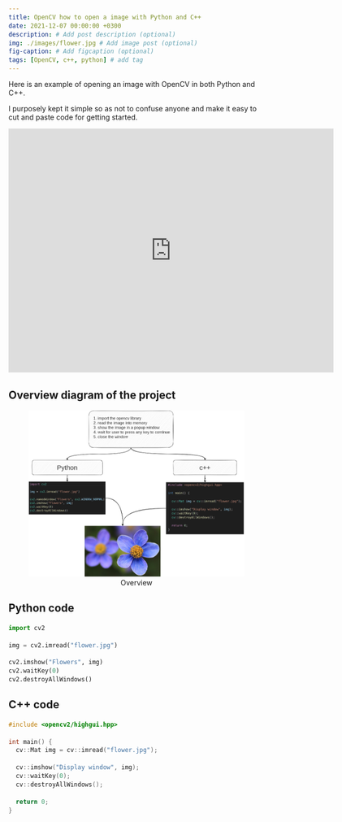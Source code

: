 ```yaml
---
title: OpenCV how to open a image with Python and C++
date: 2021-12-07 00:00:00 +0300
description: # Add post description (optional)
img: ./images/flower.jpg # Add image post (optional)
fig-caption: # Add figcaption (optional)
tags: [OpenCV, c++, python] # add tag
---
```


Here is an example of opening an image with OpenCV in both Python and C++.

I purposely kept it simple so as not to confuse anyone and make it easy to cut and paste code for getting started. 


<p align="center">
<iframe
    style="align:center"
    width="640"
    height="480"
    src="https://www.youtube.com/embed/_agcLreGUn0"
    frameborder="0"
    allowfullscreen
>
</iframe>
</p>

## Overview diagram of the project


<figure style="text-align: center;">
  <img src="./images/output.png" alt="Image input and what is expected as output diagram">
  <figcaption>Overview</figcaption>
</figure>

## Python code

```python
import cv2

img = cv2.imread("flower.jpg")

cv2.imshow("Flowers", img)
cv2.waitKey(0)
cv2.destroyAllWindows()
```

## C++ code

```cpp
#include <opencv2/highgui.hpp>

int main() {
  cv::Mat img = cv::imread("flower.jpg");

  cv::imshow("Display window", img);
  cv::waitKey(0);
  cv::destroyAllWindows();

  return 0;
}
```